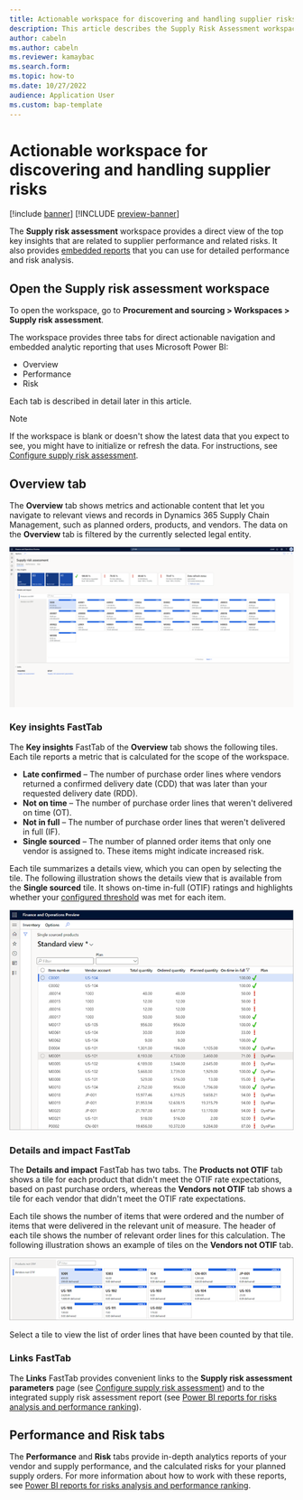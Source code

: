 ```yaml
---
title: Actionable workspace for discovering and handling supplier risks
description: This article describes the Supply Risk Assessment workspace, which provides a direct view of top key insights that are related to supplier performance and related risks. It also provides embedded reports for detailed performance and risk analysis.
author: cabeln
ms.author: cabeln
ms.reviewer: kamaybac
ms.search.form: 
ms.topic: how-to
ms.date: 10/27/2022 
audience: Application User
ms.custom: bap-template
---
```


# Actionable workspace for discovering and handling supplier risks

[!include [banner](../includes/banner.md)]
[!INCLUDE [preview-banner](../includes/preview-banner.md)]
<!-- KFM: Preview until 10.0.31 GA -->

The **Supply risk assessment** workspace provides a direct view of the top key insights that are related to supplier performance and related risks. It also provides [embedded reports](supply-risk-assessment-reports.md) that you can use for detailed performance and risk analysis.

## Open the Supply risk assessment workspace

To open the workspace, go to **Procurement and sourcing \> Workspaces \> Supply risk assessment**.

The workspace provides three tabs for direct actionable navigation and embedded analytic reporting that uses Microsoft Power BI:

- Overview
- Performance
- Risk

Each tab is described in detail later in this article.

> [!NOTE]
> If the workspace is blank or doesn't show the latest data that you expect to see, you might have to initialize or refresh the data. For instructions, see [Configure supply risk assessment](supply-risk-assessment-configuration.md).

## Overview tab

The **Overview** tab shows metrics and actionable content that let you navigate to relevant views and records in Dynamics 365 Supply Chain Management, such as planned orders, products, and vendors. The data on the **Overview** tab is filtered by the currently selected legal entity.

[<img src="media/sra-workspace-page.png" alt="Overview tab of the Supply risk assessment workspace." title="Overview tab of the Supply risk assessment workspace" width="720" />](media/sra-workspace-page.png)

### Key insights FastTab

The **Key insights** FastTab of the **Overview** tab shows the following tiles. Each tile reports a metric that is calculated for the scope of the workspace.

- **Late confirmed** – The number of purchase order lines where vendors returned a confirmed delivery date (CDD) that was later than your requested delivery date (RDD).
- **Not on time** – The number of purchase order lines that weren't delivered on time (OT).
- **Not in full** – The number of purchase order lines that weren't delivered in full (IF).
- **Single sourced** – The number of planned order items that only one vendor is assigned to. These items might indicate increased risk.

Each tile summarizes a details view, which you can open by selecting the tile. The following illustration shows the details view that is available from the **Single sourced** tile. It shows on-time in-full (OTIF) ratings and highlights whether your [configured threshold](supply-risk-assessment-configuration.md) was met for each item.

![Single sourced items view.](media/sra-single-source-planned-items.png "Single sourced items view")

### Details and impact FastTab

The **Details and impact** FastTab has two tabs. The **Products not OTIF** tab shows a tile for each product that didn't meet the OTIF rate expectations, based on past purchase orders, whereas the **Vendors not OTIF** tab shows a tile for each vendor that didn't meet the OTIF rate expectations.

Each tile shows the number of items that were ordered and the number of items that were delivered in the relevant unit of measure. The header of each tile shows the number of relevant order lines for this calculation. The following illustration shows an example of tiles on the **Vendors not OTIF** tab.

![Vendors not OTIF tab on the Details and impact FastTab.](media/sra-details-impact.png "Vendors not OTIF tab on the Details and impact FastTab")

Select a tile to view the list of order lines that have been counted by that tile.

### Links FastTab

The **Links** FastTab provides convenient links to the **Supply risk assessment parameters** page (see [Configure supply risk assessment](supply-risk-assessment-configuration.md)) and to the integrated supply risk assessment report (see [Power BI reports for risks analysis and performance ranking](supply-risk-assessment-reports.md)).

## Performance and Risk tabs

The **Performance** and **Risk** tabs provide in-depth analytics reports of your vendor and supply performance, and the calculated risks for your planned supply orders. For more information about how to work with these reports, see [Power BI reports for risks analysis and performance ranking](supply-risk-assessment-reports.md).
